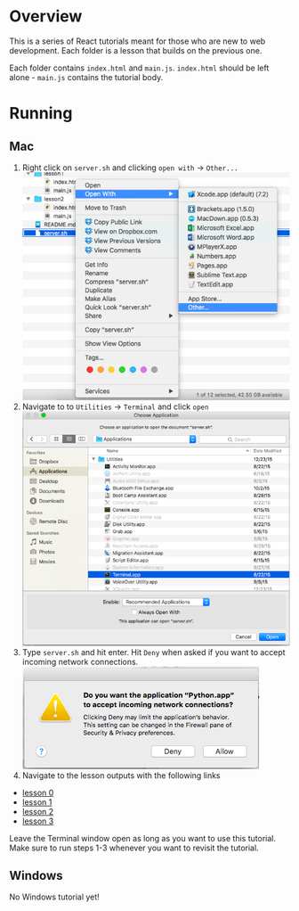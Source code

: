 # Overview
This is a series of React tutorials meant for those who are new to web development. Each folder is a lesson that builds on the previous one.

Each folder contains ``index.html`` and ``main.js``. ``index.html`` should be left alone - ``main.js`` contains the tutorial body.
# Running
## Mac
1. Right click on ``server.sh`` and clicking ``open with`` -> ``Other...`` ![open1.png](./.res/open1.png) 
2. Navigate to to ``Utilities`` -> ``Terminal`` and click ``open`` ![open2.png](./.res/open2.png)
3. Type ``server.sh`` and hit enter. Hit ``Deny`` when asked if you want to accept incoming network connections. ![open1.png](./.res/popup.png) 
4. Navigate to the lesson outputs with the following links
  * [lesson 0](http://localhost:8000/lesson0/)
  * [lesson 1](http://localhost:8000/lesson1/)
  * [lesson 2](http://localhost:8000/lesson2/)
  * [lesson 3](http://localhost:8000/lesson3/)

Leave the Terminal window open as long as you want to use this tutorial. Make sure to run steps 1-3 whenever you want to revisit the tutorial.

## Windows
No Windows tutorial yet!